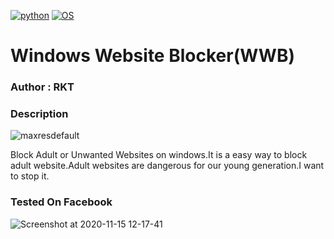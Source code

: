
[![python](https://img.shields.io/badge/Program-python-cyan.svg)](https://www.python.org/)
[![OS](https://img.shields.io/badge/Tested%20On-WindowsCmd-cyan.svg)](https://en.wikipedia.org/wiki/Cmd.exe)

# Windows Website Blocker(WWB)

### Author : RKT ###

### Description ###


![maxresdefault](https://user-images.githubusercontent.com/69615463/99218498-a3e90300-2800-11eb-818c-66ccefb30e6c.jpg)


Block Adult or Unwanted Websites on windows.It is a easy  way to block adult website.Adult websites are dangerous for our young generation.I want to stop it.


### Tested On Facebook ###

![Screenshot at 2020-11-15 12-17-41](https://user-images.githubusercontent.com/69615463/99219052-da734d80-2801-11eb-9cc2-fbab8ece513a.png)


